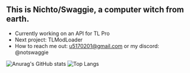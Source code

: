 ## This is Nichto/Swaggie, a computer witch from earth.
- Currently working on an API for TL Pro
- Next project: TLModLoader
- How to reach me out: u5170201@gmail.com or my discord: @notswaggie
  
![Anurag's GitHub stats](https://github-readme-stats.vercel.app/api?username=InfinityNichto&show_icons=true&theme=dracula)
![Top Langs](https://github-readme-stats.vercel.app/api/top-langs/?username=InfinityNichto&layout=compact&exclude_repo=TerrariaDecompiled,TMLDecompiled,terraria-cpp2il,terraria-cpp2il-methodrecon&langs_count=16&theme=dracula)


